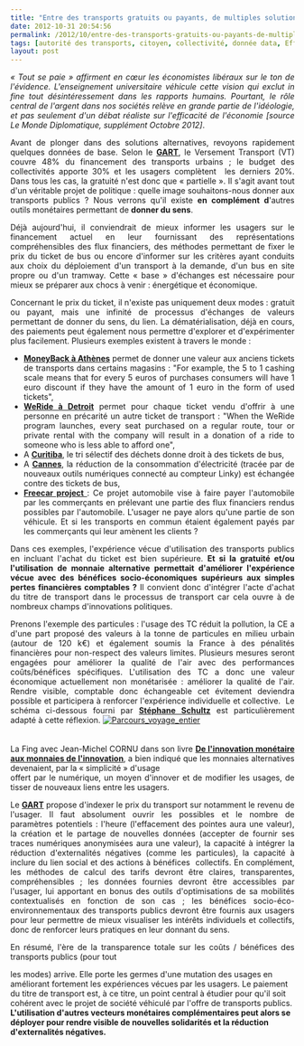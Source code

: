 ```yaml
---
title: "Entre des transports gratuits ou payants, de multiples solutions et un projet de société à construire"
date: 2012-10-31 20:54:56
permalink: /2012/10/entre-des-transports-gratuits-ou-payants-de-multiples-solutions-et-un-projet-de-societe-a-construire.html
tags: [autorité des transports, citoyen, collectivité, donnée data, Efficacité énergétique, emission, gouvernance, gratuit, monnaie complémentaire]
layout: post
---
```


<p style="text-align: justify"><em>« Tout se paie » affirment en cœur les économistes libéraux sur le ton de l'évidence. L'enseignement universitaire véhicule cette vision qui exclut in fine tout désintéressement dans les rapports humains. Pourtant, le rôle central de l'argent dans nos sociétés relève en grande partie de l'idéologie, et pas seulement d'un débat réaliste sur l'efficacité de l'économie [source Le Monde Diplomatique, supplément Octobre 2012]</em>.</p> <p style="text-align: justify">Avant de plonger dans des solutions alternatives, revoyons rapidement quelques données de base. Selon le <strong><a href="http://www.gart.org/S-informer/Publications-du-GART/Avis-du-GART-sur-la-gratuite-dans-les-transports-publics" target="_blank">GART</a></strong>, le Versement Transport (VT) couvre 48% du financement des transports urbains ; le budget des collectivités apporte 30% et les usagers complètent  les derniers 20%. Dans tous les cas, la gratuité n'est donc que « partielle ». Il s'agit avant tout d'un véritable projet de politique : quelle image souhaitons-nous donner aux transports publics ? Nous verrons qu'il existe <strong>en complément d</strong>'autres outils monétaires permettant de <strong>donner du sens</strong>. </p>  <!--more-->   <p style="text-align: justify">Déjà aujourd'hui, il conviendrait de mieux informer les usagers sur le financement actuel en leur fournissant des représentations compréhensibles des flux financiers, des méthodes permettant de fixer le prix du ticket de bus ou encore d'informer sur les critères ayant conduits aux choix du déploiement d'un transport à la demande, d'un bus en site propre ou d'un tramway. Cette « base » d'échanges est nécessaire pour mieux se préparer aux chocs à venir : énergétique et économique.</p> <p style="text-align: justify">Concernant le prix du ticket, il n'existe pas uniquement deux modes : gratuit ou payant, mais une infinité de processus d'échanges de valeurs permettant de donner du sens, du lien. La dématérialisation, déjà en cours, des paiements peut également nous permettre d'explorer et d'expérimenter plus facilement. Plusieurs exemples existent à travers le monde : </p> <ul style="text-align: justify"> <li><strong><a href="http://www.athensnews.gr/portal/9/56927" target="_blank">MoneyBack à Athènes</a></strong> permet de donner une valeur aux anciens tickets de transports dans certains magasins : "For example, the 5 to 1 cashing scale means that for every 5 euros of purchases consumers will have 1 euro discount if they have the amount of 1 euro in the form of used tickets",</li> <li><strong><a href="http://www.springwise.com/non-profit_social_cause/in-detroit-bus-ticket-purchased-donate-citizen/" target="_blank">WeRide à Detroit</a></strong> permet pour chaque ticket vendu d'offrir à une personne en précarité un autre ticket de transport : "When the WeRide program launches, every seat purchased on a regular route, tour or private rental with the company will result in a donation of a ride to someone who is less able to afford one",</li> <li>A <strong><a href="http://users.swing.be/ecotopie/curitiba.html" target="_blank">Curitiba</a></strong>, le tri sélectif des déchets donne droit à des tickets de bus,</li> <li>A <strong><a href="http://www.latribune.fr/green-business/l-actualite/20110516trib000622567/un-projet-pilote-a-cannes-pour-gridpocket-et-sa-solution-de-gestion-energetique.html" target="_blank">Cannes</a></strong>, la réduction de la consommation d'électricité (tracée par de nouveaux outils numériques connecté au compteur Linky) est échangée contre des tickets de bus,</li> <li><strong><a href="http://blog.slate.fr/free-car-project/" target="_blank">Freecar project </a></strong>: Ce projet automobile vise à faire payer l'automobile par les commerçants en prélevant une partie des flux financiers rendus possibles par l'automobile. L'usager ne paye alors qu'une partie de son véhicule. Et si les transports en commun étaient également payés par les commerçants qui leur amènent les clients ?</li> </ul> <p style="text-align: justify">Dans ces exemples, l'expérience vécue d'utilisation des transports publics en incluant l'achat du ticket est bien supérieure. <strong>Et si la gratuité et/ou l'utilisation de monnaie alternative permettait d'améliorer l'expérience vécue avec des bénéfices socio-économiques supérieurs aux simples pertes financières comptables ?</strong> Il convient donc d'intégrer l'acte d'achat du titre de transport dans le processus de transport car cela ouvre à de nombreux champs d'innovations politiques. </p> <p style="text-align: justify">Prenons l'exemple des particules : l'usage des TC réduit la pollution, la CE a d'une part proposé des valeurs à la tonne de particules en milieu urbain (autour de 120 k€) et également soumis la France à des pénalités financières pour non-respect des valeurs limites. Plusieurs mesures seront engagées pour améliorer la qualité de l'air avec des performances coûts/bénéfices spécifiques. L'utilisation des TC a donc une valeur économique actuellement non monétarisée : améliorer la qualité de l'air. Rendre visible, comptable donc échangeable cet évitement deviendra possible et participera à renforcer l'expérience individuelle et collective.  Le schéma ci-dessous fourni par <strong><a href="http://www.linkedin.com/pub/stephane-schultz/14/52a/899" target="_blank">Stéphane Schultz</a></strong> est particulièrement adapté à cette réflexion. <a class="asset-img-link" href="https://gabrielplassat.github.io/transportsdufutur/wp-content/uploads/sites/6/old/6a0120a66d2ad4970b017d3d26e609970c-800wi.jpg" rel="lightbox"><img alt="Parcours_voyage_entier" class="asset  asset-image at-xid-6a0120a66d2ad4970b017d3d26e609970c" src="/wp-content/uploads/sites/6/old/6a0120a66d2ad4970b017d3d26e609970c-500wi.jpg" style="margin-right: auto;margin-left: auto" title="Parcours_voyage_entier" /></a><br /><br /> <br />La Fing avec Jean-Michel CORNU dans son livre <strong><a href="http://www.amazon.fr/linnovation-monetaire-aux-monnaies/dp/2916571485/internetnet-21" target="_blank">De l'innovation monétaire aux monnaies de l'innovation</a></strong>, a bien indiqué que les monnaies alternatives devenaient, par la « simplicité » d'usage<br />offert par le numérique, un moyen d'innover et de modifier les usages, de tisser de nouveaux liens entre les usagers.</p> <p style="text-align: justify">Le <strong><a href="http://www.gart.org/S-informer/Publications-du-GART/Avis-du-GART-sur-la-gratuite-dans-les-transports-publics" target="_blank">GART</a></strong> propose d'indexer le prix du transport sur notamment le revenu de l'usager. Il faut absolument ouvrir les possibles et le nombre de paramètres potentiels : l'heure (l'effacement des pointes aura une valeur), la création et le partage de nouvelles données (accepter de fournir ses traces numériques anonymisées aura une valeur), la capacité à intégrer la réduction d'externalités négatives (comme les particules), la capacité à inclure du lien social et des actions à bénéfices  collectifs. En complément, les méthodes de calcul des tarifs devront être claires, transparentes, compréhensibles ; les données fournies devront être accessibles par l'usager, lui apportant en bonus des outils d'optimisations de sa mobilités contextualisés en fonction de son cas ; les bénéfices socio-éco-environnementaux des transports publics devront être fournis aux usagers pour leur permettre de mieux visualiser les intérêts individuels et collectifs, donc de renforcer leurs pratiques en leur donnant du sens.</p> <p style="text-align: justify">En résumé, l'ère de la transparence totale sur les coûts / bénéfices des transports publics (pour tout

 les modes) arrive. Elle porte les germes d'une mutation des usages en améliorant fortement les expériences vécues par les usagers. Le paiement du titre de transport est, à ce titre, un point central à étudier pour qu'il soit cohérent avec le projet de société véhiculé par l'offre de transports publics. <strong>L'utilisation d'autres vecteurs monétaires complémentaires peut alors se déployer pour rendre visible de nouvelles solidarités et la réduction d'externalités négatives.</strong> </p>
